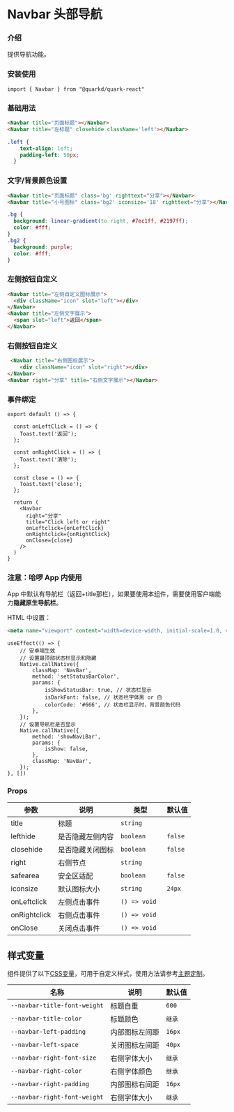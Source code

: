 # Navbar 头部导航

### 介绍

提供导航功能。

### 安装使用

```tsx
import { Navbar } from "@quarkd/quark-react"
```


### 基础用法
```html
<Navbar title="页面标题"></Navbar>
<Navbar title="左标题" closehide className='left'></Navbar>
```

```css
.left {
    text-align: left;
    padding-left: 50px;
  }
```
### 文字/背景颜色设置
```html
<Navbar title="页面标题" class='bg' righttext="分享"></Navbar>
<Navbar title="小号图标" class='bg2' iconsize='18' righttext="分享"></Navbar>
```
```css
.bg {
  background: linear-gradient(to right, #7ec1ff, #2197ff);
  color: #fff;
}
.bg2 {
  background: purple;
  color: #fff;
}
```
### 左侧按钮自定义
```html
<Navbar title="左侧自定义图标展示">
  <div className="icon" slot="left"></div>
</Navbar>
<Navbar title="左侧文字展示">
  <span slot="left">返回</span>
</Navbar>
```

### 右侧按钮自定义
```html
 <Navbar title="右侧图标展示">
    <div className="icon" slot="right"></div>
</Navbar>
<Navbar right="分享" title="右侧文字展示"></Navbar>
```
### 事件绑定
```tsx
export default () => {
  
  const onLeftClick = () => {
    Toast.text('返回');
  };

  const onRightClick = () => {
    Toast.text('清除');
  };

  const close = () => {
    Toast.text('close');
  };

  return (
    <Navbar
      right="分享"
      title="Click left or right"
      onLeftclick={onLeftClick}
      onRightclick={onRightClick}
      onClose={close}
    />
  )
}
```
### 注意：哈啰 App 内使用

App 中默认有导航栏（返回+title那栏），如果要使用本组件，需要使用客户端能力**隐藏原生导航栏**。

HTML 中设置：
```html
<meta name="viewport" content="width=device-width, initial-scale=1.0, viewport-fit=cover">
```

```tsx
useEffect(() => {
    // 安卓端生效
    // 设置最顶部状态栏显示和隐藏
    Native.callNative({
        classMap: 'NavBar',
        method: 'setStatusBarColor',
        params: {
            isShowStatusBar: true, // 状态栏显示
            isDarkFont: false, // 状态栏字体黑 or 白
            colorCode: '#666', // 状态栏显示时，背景颜色代码
        },
    });
    // 设置导航栏是否显示
    Native.callNative({
        method: 'showNaviBar',
        params: {
            isShow: false,
        },
        classMap: 'NavBar',
    });
}, [])
```

### Props

| 参数         | 说明                             | 类型   | 默认值           |
|--------------|----------------------------------|--------|------------------|
| title        | 标题 | `string`                     | 
| lefthide      | 是否隐藏左侧内容               | `boolean` | `false`
| closehide      | 是否隐藏关闭图标               | `boolean` | `false`
| right      | 右侧节点 | `string `                  |
| safearea      | 安全区适配 | `boolean`                 | `false`
| iconsize      | 默认图标大小 | `string`                   |`24px`
| onLeftclick     | 左侧点击事件                   |    `() => void `     |
| onRightclick    | 右侧点击事件               |`() => void`|
| onClose    | 关闭点击事件               |      `() => void `   |


## 样式变量

组件提供了以下[CSS变量](https://developer.mozilla.org/zh-CN/docs/Web/CSS/Using_CSS_custom_properties)，可用于自定义样式，使用方法请参考[主题定制](#/zh-CN/guide/theme)。

| 名称                     | 说明                                  | 默认值          | 
| ------------------------ | -----------------------------------  | --------------- |
| `--navbar-title-font-weight` | 标题自重                           |         `600`
| `--navbar-title-color` | 标题颜色                          |         `继承`
| `--navbar-left-padding` | 内部图标左间距                           |         `16px`
| `--navbar-left-space`    |  关闭图标左间距                             | `40px`   
| `--navbar-right-font-size` | 右侧字体大小                           |      `继承`   
| `--navbar-right-color`     | 右侧字体颜色                           |        `继承`      
| `--navbar-right-padding`    |  内部图标右间距                             | `16px`   
| `--navbar-right-font-weight`    | 右侧字体大小                      | `继承`   